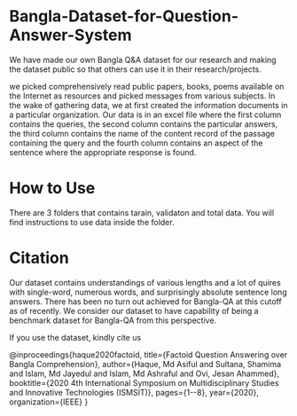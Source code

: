 # Bangla-Dataset-for-Question-Answer-System

We have made our own Bangla Q&A dataset for our research and making the dataset public so that others can use it in their research/projects.

we picked comprehensively read public papers, books, poems available on the Internet as resources and picked messages from various subjects. In the wake of gathering data, we at first created the information documents in a particular organization. Our data is in an excel file where the first column contains the queries, the second column contains the particular answers, the third column contains the name of the content record of the passage containing the query and the fourth column contains an aspect of the sentence where the appropriate response is found.


# How to Use

There are 3 folders that contains tarain, validaton and total data. You will find instructions to use data inside the folder.


# Citation

Our dataset contains understandings of various lengths and a lot of quires with single-word, numerous words, and surprisingly absolute sentence long answers. There has been no turn out achieved for Bangla-QA at this cutoff as of recently. We consider our dataset to have capability of being a benchmark dataset for Bangla-QA from this perspective. 

If you use the dataset, kindly cite us

@inproceedings{haque2020factoid,
  title={Factoid Question Answering over Bangla Comprehension},
  author={Haque, Md Asiful and Sultana, Shamima and Islam, Md Jayedul and Islam, Md Ashraful and Ovi, Jesan Ahammed},
  booktitle={2020 4th International Symposium on Multidisciplinary Studies and Innovative Technologies (ISMSIT)},
  pages={1--8},
  year={2020},
  organization={IEEE}
}
